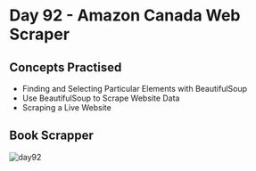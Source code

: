 # Day 92 - Amazon Canada Web Scraper
## Concepts Practised
- Finding and Selecting Particular Elements with BeautifulSoup
- Use BeautifulSoup to Scrape Website Data
- Scraping a Live Website
## Book Scrapper
![day92](book.gif)
